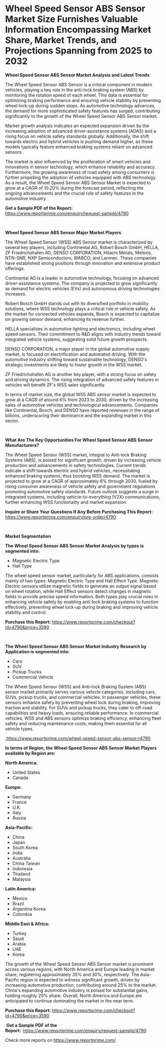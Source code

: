 <p><h1>Wheel Speed Sensor ABS Sensor Market Size Furnishes Valuable Information Encompassing Market Share, Market Trends, and Projections Spanning from 2025 to 2032</h1></p><p><strong>Wheel Speed Sensor ABS Sensor Market Analysis and Latest Trends</strong></p>
<p><p>The Wheel Speed Sensor ABS Sensor is a critical component in modern vehicles, playing a key role in the anti-lock braking system (ABS) by monitoring the rotation speed of each wheel. This data is essential for optimizing braking performance and ensuring vehicle stability by preventing wheel lock-up during sudden stops. As automotive technology advances, the demand for more sophisticated safety features has surged, contributing significantly to the growth of the Wheel Speed Sensor ABS Sensor market.</p><p>Market growth analysis indicates an expected expansion driven by the increasing adoption of advanced driver-assistance systems (ADAS) and a rising focus on vehicle safety standards globally. Additionally, the shift towards electric and hybrid vehicles is pushing demand higher, as these models typically feature enhanced braking systems reliant on advanced sensors.</p><p>The market is also influenced by the proliferation of smart vehicles and innovations in sensor technology, which enhance reliability and accuracy. Furthermore, the growing awareness of road safety among consumers is further propelling the adoption of vehicles equipped with ABS technology. As a result, the Wheel Speed Sensor ABS Sensor Market is expected to grow at a CAGR of 10.20% during the forecast period, reflecting the ongoing advancements and the crucial role of safety features in the automotive industry.</p></p>
<p><strong>Get a Sample PDF of the Report:&nbsp;</strong> <a href="https://www.reportprime.com/enquiry/request-sample/4790?utm_campaign=2808&utm_medium=2&utm_source=Github&utm_content=ia&utm_term=19032025&utm_id=wheel-speed-sensor-abs-sensor">https://www.reportprime.com/enquiry/request-sample/4790</a></p>
<p>&nbsp;</p>
<p><strong>Wheel Speed Sensor ABS Sensor Major Market Players</strong></p>
<p><p>The Wheel Speed Sensor (WSS) ABS Sensor market is characterized by several key players, including Continental AG, Robert Bosch GmbH, HELLA, ZF Friedrichshafen AG, DENSO CORPORATION, Hitachi Metals, Melexis, NTN-SNR, NXP Semiconductors, WABCO, and Lanmec. These companies have established strong positions through innovation and extensive product offerings.</p><p>Continental AG is a leader in automotive technology, focusing on advanced driver-assistance systems. The company is projected to grow significantly as demand for electric vehicles (EVs) and autonomous driving technologies increases.</p><p>Robert Bosch GmbH stands out with its diversified portfolio in mobility solutions, where WSS technology plays a critical role in vehicle safety. As the market for connected vehicles expands, Bosch is expected to capitalize on growing sensor demand, enhancing its revenue further.</p><p>HELLA specializes in automotive lighting and electronics, including wheel speed sensors. Their commitment to R&D aligns with industry trends toward integrated vehicle systems, suggesting solid future growth prospects.</p><p>DENSO CORPORATION, a major player in the global automotive supply market, is focused on electrification and automated driving. With the automotive industry shifting toward sustainable technology, DENSO's strategic investments are likely to foster growth in the WSS market.</p><p>ZF Friedrichshafen AG is another key player, with a strong focus on safety and driving dynamics. The rising integration of advanced safety features in vehicles will benefit ZF's WSS sales significantly.</p><p>In terms of market size, the global WSS ABS sensor market is expected to grow at a CAGR of around 6% from 2023 to 2030, driven by the increasing sales of automotive vehicles and technological advancements. Companies like Continental, Bosch, and DENSO have reported revenues in the range of billions, underscoring their dominance and the expanding market in this sector.</p></p>
<p>&nbsp;</p>
<p><strong>What Are The Key Opportunities For Wheel Speed Sensor ABS Sensor Manufacturers?</strong></p>
<p><p>The Wheel Speed Sensor (WSS) market, integral to Anti-lock Braking Systems (ABS), is poised for significant growth, driven by increasing vehicle production and advancements in safety technologies. Current trends indicate a shift towards electric and hybrid vehicles, necessitating enhanced braking systems, thus boosting WSS demand. The market is projected to grow at a CAGR of approximately 6% through 2030, fueled by rising consumer awareness of vehicle safety and government regulations promoting automotive safety standards. Future outlook suggests a surge in integrated systems, including vehicle-to-everything (V2X) communications, further enhancing WSS functionality and market expansion. </p></p>
<p><strong>Inquire or Share Your Questions If Any Before Purchasing This Report:</strong> <a href="https://www.reportprime.com/enquiry/pre-order/4790?utm_campaign=2808&utm_medium=2&utm_source=Github&utm_content=ia&utm_term=19032025&utm_id=wheel-speed-sensor-abs-sensor">https://www.reportprime.com/enquiry/pre-order/4790</a></p>
<p>&nbsp;</p>
<p><strong>Market Segmentation</strong></p>
<p><strong>The Wheel Speed Sensor ABS Sensor Market Analysis by types is segmented into:</strong></p>
<p><ul><li>Magnetic Electric Type</li><li>Hall Type</li></ul></p>
<p><p>The wheel speed sensor market, particularly for ABS applications, consists mainly of two types: Magnetic Electric Type and Hall Effect Type. Magnetic Electric sensors utilize magnetic fields to generate an output signal based on wheel rotation, while Hall Effect sensors detect changes in magnetic fields to provide precise speed information. Both types play crucial roles in enhancing vehicle safety by enabling anti-lock braking systems to function effectively, preventing wheel lock-up during braking and improving vehicle stability and control.</p></p>
<p><strong>Purchase this Report:&nbsp;</strong><a href="https://www.reportprime.com/checkout?id=4790&price=3590&utm_campaign=2808&utm_medium=2&utm_source=Github&utm_content=ia&utm_term=19032025&utm_id=wheel-speed-sensor-abs-sensor">https://www.reportprime.com/checkout?id=4790&price=3590</a></p>
<p>&nbsp;</p>
<p><strong>The Wheel Speed Sensor ABS Sensor Market Industry Research by Application is segmented into:</strong></p>
<p><ul><li>Cars</li><li>SUV</li><li>Pickup Trucks</li><li>Commercial Vehicle</li></ul></p>
<p><p>The Wheel Speed Sensor (WSS) and Anti-lock Braking System (ABS) sensor market primarily serves various vehicle categories, including cars, SUVs, pickup trucks, and commercial vehicles. In passenger vehicles, these sensors enhance safety by preventing wheel lock during braking, improving traction and stability. For SUVs and pickup trucks, they cater to off-road capabilities and heavy loads, ensuring reliable performance. In commercial vehicles, WSS and ABS sensors optimize braking efficiency, enhancing fleet safety and reducing maintenance costs, making them essential for all vehicle types.</p></p>
<p><a href="https://www.reportprime.com/wheel-speed-sensor-abs-sensor-r4790?utm_campaign=2808&utm_medium=2&utm_source=Github&utm_content=ia&utm_term=19032025&utm_id=wheel-speed-sensor-abs-sensor">&nbsp;https://www.reportprime.com/wheel-speed-sensor-abs-sensor-r4790</a></p>
<p><strong>In terms of Region, the Wheel Speed Sensor ABS Sensor Market Players available by Region are:</strong></p>
<p>
    <p> <strong> North America: </strong>
        <ul>
            <li>United States</li>
            <li>Canada</li>
        </ul>
        </p> 
    <p> <strong> Europe: </strong>
        <ul>
            <li>Germany</li>
            <li>France</li>
            <li>U.K.</li>
            <li>Italy</li>
            <li>Russia</li>
        </ul>
        </p> 
    <p> <strong> Asia-Pacific: </strong>
        <ul>
            <li>China</li>
            <li>Japan</li>
            <li>South Korea</li>
            <li>India</li>
            <li>Australia</li>
            <li>China Taiwan</li>
            <li>Indonesia</li>
            <li>Thailand</li>
            <li>Malaysia</li>
        </ul>
        </p> 
    <p> <strong> Latin America: </strong>
        <ul>
            <li>Mexico</li>
            <li>Brazil</li>
            <li>Argentina Korea</li>
            <li>Colombia</li>
        </ul>
        </p> 
    <p> <strong> Middle East & Africa: </strong>
        <ul>
            <li>Turkey</li>
            <li>Saudi</li>
            <li>Arabia</li>
            <li>UAE</li>
            <li>Korea</li>
        </ul>
    </p>
    </p>
<p><p>The growth of the Wheel Speed Sensor ABS Sensor market is prominent across various regions, with North America and Europe leading in market share, registering approximately 35% and 30%, respectively. The Asia-Pacific region is expected to witness significant growth, driven by increasing automotive production, contributing around 25% to the market. China's expanding automotive industry is poised for substantial gains, holding roughly 20% share. Overall, North America and Europe are anticipated to continue dominating the market in the near term.</p></p>
<p><strong>Purchase this Report: </strong><a href="https://www.reportprime.com/checkout?id=4790&price=3590&utm_campaign=2808&utm_medium=2&utm_source=Github&utm_content=ia&utm_term=19032025&utm_id=wheel-speed-sensor-abs-sensor">https://www.reportprime.com/checkout?id=4790&price=3590</a></p>
<p>&nbsp;<strong>Get a Sample PDF of the Report:&nbsp;&nbsp;</strong><a href="https://www.reportprime.com/enquiry/request-sample/4790?utm_campaign=2808&utm_medium=2&utm_source=Github&utm_content=ia&utm_term=19032025&utm_id=wheel-speed-sensor-abs-sensor">https://www.reportprime.com/enquiry/request-sample/4790</a></p>
<p><strong></strong></p>
<p>Check more reports on <a href="https://www.reportprime.com/?utm_campaign=2808&utm_medium=2&utm_source=Github&utm_content=ia&utm_term=19032025&utm_id=wheel-speed-sensor-abs-sensor">https://www.reportprime.com/</a></p>
